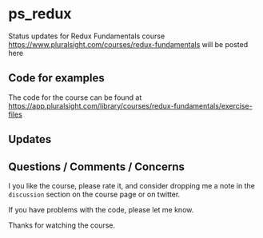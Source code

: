 # ps_redux
Status updates for Redux Fundamentals course https://www.pluralsight.com/courses/redux-fundamentals will be posted here 

## Code for examples
The code for the course can be found at https://app.pluralsight.com/library/courses/redux-fundamentals/exercise-files

## Updates

## Questions / Comments / Concerns
I you like the course, please rate it, and consider dropping me a note in the `discussion` section on the course page or on twitter.

If you have problems with the code, please let me know.

Thanks for watching the course.

